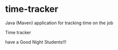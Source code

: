 # time-tracker
Java (Maven) application for tracking time on the job

Time tracker

have a Good Night Students!!!
